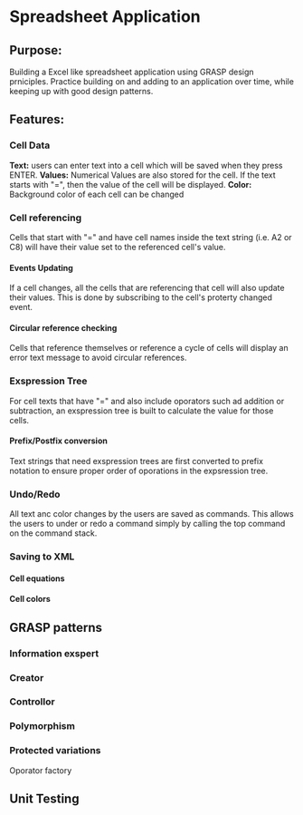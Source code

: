 # Spreadsheet Application

## Purpose:
Building a Excel like spreadsheet application using GRASP design prniciples. Practice building on and adding to an application over time, while keeping up with good design patterns.

## Features:
### Cell Data
**Text:** users can enter text into a cell which will be saved when they press ENTER. 
**Values:** Numerical Values are also stored for the cell. If the text starts with "=", then the value of the cell will be displayed.
**Color:** Background color of each cell can be changed

### Cell referencing
Cells that start with "=" and have cell names inside the text string (i.e. A2 or C8) will have their value set to the referenced cell's value.
#### Events Updating
If a cell changes, all the cells that are referencing that cell will also update their values. This is done by subscribing to the cell's proterty changed event.
#### Circular reference checking
Cells that reference themselves or reference a cycle of cells will display an error text message to avoid circular references.


### Exspression Tree
For cell texts that have "=" and also include oporators such ad addition or subtraction, an exspression tree is built to calculate the value for those cells.
#### Prefix/Postfix conversion
Text strings that need exspression trees are first converted to prefix notation to ensure proper order of oporations in the expsression tree.

### Undo/Redo
All text anc color changes by the users are saved as commands. This allows the users to under or redo a command simply by calling the top command on the command stack.

### Saving to XML
#### Cell equations
#### Cell colors

## GRASP patterns
### Information exspert
### Creator
### Controllor 
### Polymorphism
### Protected variations
Oporator factory

## Unit Testing
